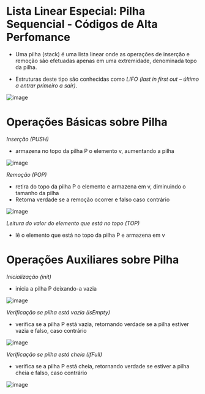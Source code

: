 # Lista Linear Especial: Pilha Sequencial - Códigos de Alta Perfomance

- Uma pilha (stack) é uma lista linear onde as operações de inserção e remoção são efetuadas apenas em uma extremidade, denominada topo da pilha.

- Estruturas deste tipo são conhecidas como *LIFO (last in first out – último a entrar primeiro a sair)*. 

![image](https://user-images.githubusercontent.com/62342894/161973473-00366eb5-a61a-4f4d-bd98-20bbc24bfc3d.png)

# Operações Básicas sobre Pilha

*Inserção (PUSH)*

- armazena no topo da pilha P o elemento v, aumentando a pilha

![image](https://user-images.githubusercontent.com/62342894/161974281-191d7f77-369e-42e7-94ba-f1b380461f43.png)

*Remoção (POP)*

- retira do topo da pilha P o elemento e armazena em v, diminuindo o tamanho da pilha
- Retorna verdade se a remoção ocorrer e falso caso contrário

![image](https://user-images.githubusercontent.com/62342894/161974329-404321da-05a2-44b2-b7b0-d5bae50ce0b7.png)


*Leitura do valor do elemento que está no topo (TOP)*

- lê o elemento que está no topo da pilha P e armazena em v

# Operações Auxiliares sobre Pilha

*Inicialização (init)*
- inicia a pilha P deixando-a vazia

![image](https://user-images.githubusercontent.com/62342894/161974043-1289db3b-62da-4ced-aaf3-530c5ed84300.png)

*Verificação se pilha está vazia (isEmpty)*
- verifica se a pilha P está vazia, retornando verdade se a pilha estiver vazia e falso, caso contrário

![image](https://user-images.githubusercontent.com/62342894/161974077-65e2f79e-d480-4e29-bab8-698bd8812bdd.png)

*Verificação se pilha está cheia (ifFull)*
- verifica se a pilha P está cheia, retornando verdade se estiver a pilha cheia e falso, caso contrário

![image](https://user-images.githubusercontent.com/62342894/161974109-bd992eac-0124-4448-a94e-d155a7252657.png)































